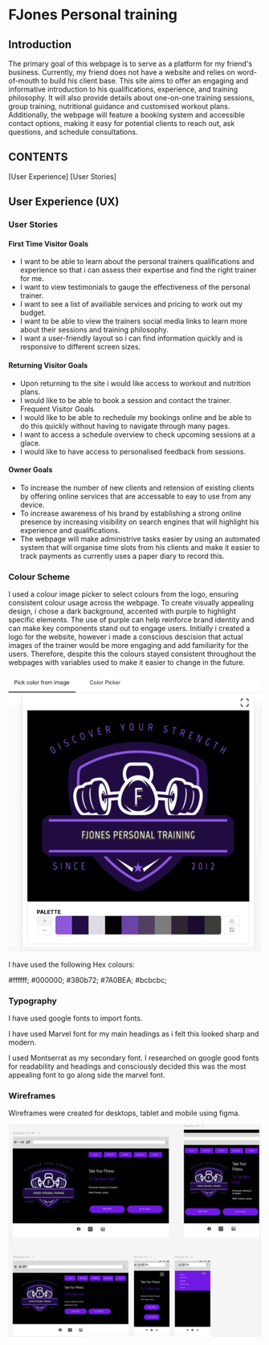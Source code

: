 # FJones Personal training

## Introduction

The primary goal of this webpage is to serve as a platform for my friend's business. Currently, my friend does not have a website and relies on word-of-mouth to build his client base. This site aims to offer an engaging and informative introduction to his qualifications, experience, and training philosophy. It will also provide details about one-on-one training sessions, group training, nutritional guidance and customised workout plans. Additionally, the webpage will feature a booking system and accessible contact options, making it easy for potential clients to reach out, ask questions, and schedule consultations.

## CONTENTS
[User Experience]
[User Stories]

## User Experience (UX)

### User Stories

#### First Time Visitor Goals

* I want to be able to learn about the personal trainers qualifications and experience so that i can assess their expertise and find the right trainer for me.
* I want to view testimonials to gauge the effectiveness of the personal trainer.
* I want to see a list of availiable services and pricing to work out my budget.
* I want to be able to view the trainers social media links to learn more about their sessions and training philosophy.
* I want a user-friendly layout so i can find information quickly and is responsive to different screen sizes.

#### Returning Visitor Goals

* Upon returning to the site i would like access to workout and nutrition plans.
* I would like to be able to book a session and contact the trainer.
Frequent Visitor Goals
* I would like to be able to rechedule my bookings online and be able to do this quickly without having to navigate through many pages.
* I want to access a schedule overview to check upcoming sessions at a glace.
* I would like to have access to personalised feedback from sessions.

#### Owner Goals

* To increase the number of new clients and retension of existing clients by offering online services that are accessable to eay to use from any device.
* To increase awareness of his brand by establishing a strong online presence by increasing visibility on search engines that will highlight his experience and qualifications.
* The webpage will make administrive tasks easier by using an automated system that will organise time slots from his clients and make it easier to track payments as currently uses a paper diary to record this.

### Colour Scheme

I used a colour image picker to select colours from the logo, ensuring consistent colour usage across the webpage. To create visually appealing design, i chose a dark background, accented with purple to highlight specific elements. The use of purple can help reinforce brand identity and can make key components stand out to engage users. Initially i created a logo for the website, however i made a conscious descision that actual images of the trainer would be more engaging and add familiarity for the users. Therefore, despite this the colours stayed consistent throughout the webpages with variables used to make it easier to change in the future.  

![imagecolorpickerlogo](assets/img-readme/imagecolorpickerlogo.png)

I have used the following Hex colours:

 #ffffff;
 #000000;
 #380b72;
 #7A0BEA;
 #bcbcbc;

### Typography

I have used google fonts to import fonts.

I have used Marvel font for my main headings as i felt this looked sharp and modern.

I used Montserrat as my secondary font. I researched on google good fonts for readability and headings and consciously decided this was the most appealing font to go along side the marvel font.

### Wireframes

Wireframes were created for desktops, tablet and mobile using figma.

![wireframehomepage](assets/img-readme/wireframehomepage.png)

